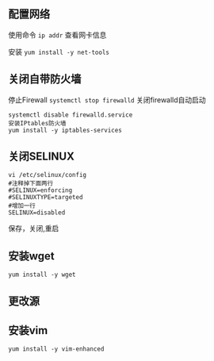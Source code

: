 

## 配置网络

使用命令 `ip addr` 查看网卡信息

安装 `yum install -y net-tools`

## 关闭自带防火墙

停止Firewall
`systemctl stop firewalld`
关闭firewalld自动启动

```shell
systemctl disable firewalld.service 
安装IPtables防火墙 
yum install -y iptables-services
```

## 关闭SELINUX

```shell
vi /etc/selinux/config 
#注释掉下面两行 
#SELINUX=enforcing 
#SELINUXTYPE=targeted 
#增加一行 
SELINUX=disabled
```
保存，关闭,重启

## 安装wget

```shell
yum install -y wget
```

## 更改源

## 安装vim

```shell
yum install -y vim-enhanced
```
